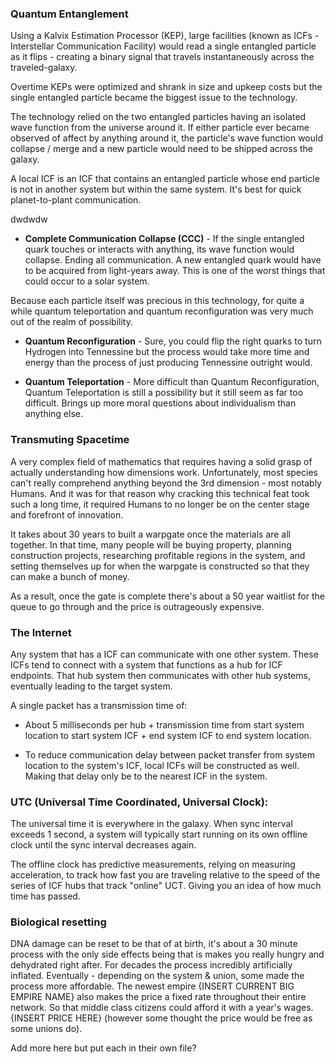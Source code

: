 
### Quantum Entanglement

Using a Kalvix Estimation Processor (KEP), large facilities (known as ICFs - Interstellar Communication Facility) would read a single entangled particle as it flips - creating a binary signal that travels instantaneously across the traveled-galaxy.

Overtime KEPs were optimized and shrank in size and upkeep costs but the single entangled particle became the biggest issue to the technology.

The technology relied on the two entangled particles having an isolated wave function from the universe around it. If either particle ever became observed of affect by anything around it, the particle's wave function would collapse / merge and a new particle would need to be shipped across the galaxy.

A local ICF is an ICF that contains an entangled particle whose end particle is not in another system but within the same system. It's best for quick planet-to-plant communication.


dwdwdw

* **Complete Communication Collapse (CCC)** - If the single entangled quark touches or interacts with anything, its wave function would collapse. Ending all communication. A new entangled quark would have to be acquired from light-years away. This is one of the worst things that could occur to a solar system.

Because each particle itself was precious in this technology, for quite a while quantum teleportation and quantum reconfiguration was very much out of the realm of possibility.

* **Quantum Reconfiguration** - Sure, you could flip the right quarks to turn Hydrogen into Tennessine but the process would take more time and energy than the process of just producing Tennessine outright would.

* **Quantum Teleportation** - More difficult than Quantum Reconfiguration, Quantum Teleportation is still a possibility but it still seem as far too difficult. Brings up more moral questions about individualism than anything else.

### Transmuting Spacetime

A very complex field of mathematics that requires having a solid grasp of actually understanding how dimensions work. Unfortunately, most species can't really comprehend anything beyond the 3rd dimension - most notably Humans. And it was for that reason why cracking this technical feat took such a long time, it required Humans to no longer be on the center stage and forefront of innovation.

It takes about 30 years to built a warpgate once the materials are all together. In that time, many people will be buying property, planning construction projects, researching profitable regions in the system, and setting themselves up for when the warpgate is constructed so that they can make a bunch of money.

As a result, once the gate is complete there's about a 50 year waitlist for the queue to go through and the price is outrageously expensive.


### The Internet

Any system that has a ICF can communicate with one other system. These ICFs tend to connect with a system that functions as a hub for ICF endpoints. That hub system then communicates with other hub systems, eventually leading to the target system.

A single packet has a transmission time of:

* About 5 milliseconds per hub + transmission time from start system location to start system ICF + end system ICF to end system location.

* To reduce communication delay between packet transfer from system location to the system's ICF, local ICFs will be constructed as well. Making that delay only be to the nearest ICF in the system.

### UTC (Universal Time Coordinated, Universal Clock):

The universal time it is everywhere in the galaxy. When sync interval exceeds 1 second, a system will typically start running on its own offline clock until the sync interval decreases again.

The offline clock has predictive measurements, relying on measuring acceleration, to track how fast you are traveling relative to the speed of the series of ICF hubs that track "online" UCT. Giving you an idea of how much time has passed.

### Biological resetting

DNA damage can be reset to be that of at birth, it's about a 30 minute process with the only side effects being that is makes you really hungry and dehydrated right after. For decades the process incredibly artificially inflated. Eventually - depending on the system & union, some made the process more affordable. The newest empire {INSERT CURRENT BIG EMPIRE NAME} also makes the price a fixed rate throughout their entire network. So that middle class citizens could afford it with a year's wages. {INSERT PRICE HERE} (however some thought the price would be free as some unions do).

Add more here but put each in their own file?


